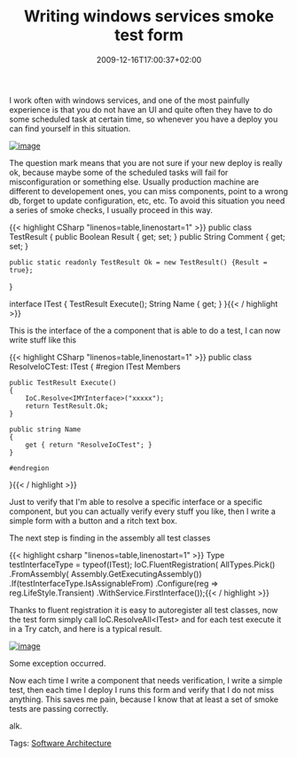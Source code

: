 ﻿---
title: "Writing windows services smoke test form"
description: ""
date: 2009-12-16T17:00:37+02:00
draft: false
tags: [Architecture]
categories: [Software Architecture]
---
I work often with windows services, and one of the most painfully experience is that you do not have an UI and quite often they have to do some scheduled task at certain time, so whenever you have a deploy you can find yourself in this situation.

[![image](https://www.codewrecks.com/blog/wp-content/uploads/2009/12/image_thumb15.png "image")](https://www.codewrecks.com/blog/wp-content/uploads/2009/12/image15.png)

The question mark means that you are not sure if your new deploy is really ok, because maybe some of the scheduled tasks will fail for misconfiguration or something else. Usually production machine are different to developement ones, you can miss components, point to a wrong db, forget to update configuration, etc, etc. To avoid this situation you need a series of smoke checks, I usually proceed in this way.

{{< highlight CSharp "linenos=table,linenostart=1" >}}
public class TestResult
{
    public Boolean Result { get; set; }
    public String Comment { get; set; }

    public static readonly TestResult Ok = new TestResult() {Result = true};
}

interface ITest
{
    TestResult Execute();
    String Name { get; }
}{{< / highlight >}}

<!-- Code inserted with Steve Dunn's Windows Live Writer Code Formatter Plugin.  http://dunnhq.com -->

This is the interface of the a component that is able to do a test, I can now write stuff like this

{{< highlight CSharp "linenos=table,linenostart=1" >}}
public class ResolveIoCTest: ITest
{
    #region ITest Members

    public TestResult Execute()
    {
        IoC.Resolve<IMYInterface>("xxxxx");
        return TestResult.Ok;
    }

    public string Name
    {
        get { return "ResolveIoCTest"; }
    }

    #endregion 
}{{< / highlight >}}

<!-- Code inserted with Steve Dunn's Windows Live Writer Code Formatter Plugin.  http://dunnhq.com -->

Just to verify that I'm able to resolve a specific interface or a specific component, but you can actually verify every stuff you like, then I write a simple form with a button and a ritch text box.

The next step is finding in the assembly all test classes

{{< highlight csharp "linenos=table,linenostart=1" >}}
Type testInterfaceType = typeof(ITest);
IoC.FluentRegistration(
    AllTypes.Pick()
   .FromAssembly(
        Assembly.GetExecutingAssembly())
   .If(testInterfaceType.IsAssignableFrom)
   .Configure(reg => reg.LifeStyle.Transient)
   .WithService.FirstInterface());{{< / highlight >}}

<!-- Code inserted with Steve Dunn's Windows Live Writer Code Formatter Plugin.  http://dunnhq.com -->

Thanks to fluent registration it is easy to autoregister all test classes, now the test form simply call IoC.ResolveAll&lt;ITest&gt; and for each test execute it in a Try catch, and here is a typical result.

[![image](https://www.codewrecks.com/blog/wp-content/uploads/2009/12/image_thumb16.png "image")](https://www.codewrecks.com/blog/wp-content/uploads/2009/12/image16.png)

Some exception occurred.

Now each time I write a component that needs verification, I write a simple test, then each time I deploy I runs this form and verify that I do not miss anything. This saves me pain, because I know that at least a set of smoke tests are passing correctly.

alk.

Tags: [Software Architecture](http://technorati.com/tag/Software%20Architecture)
